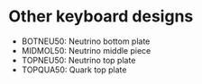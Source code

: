 # Other keyboard designs

* BOTNEU50: Neutrino bottom plate
* MIDMOL50: Neutrino middle piece
* TOPNEU50: Neutrino top plate
* TOPQUA50: Quark top plate